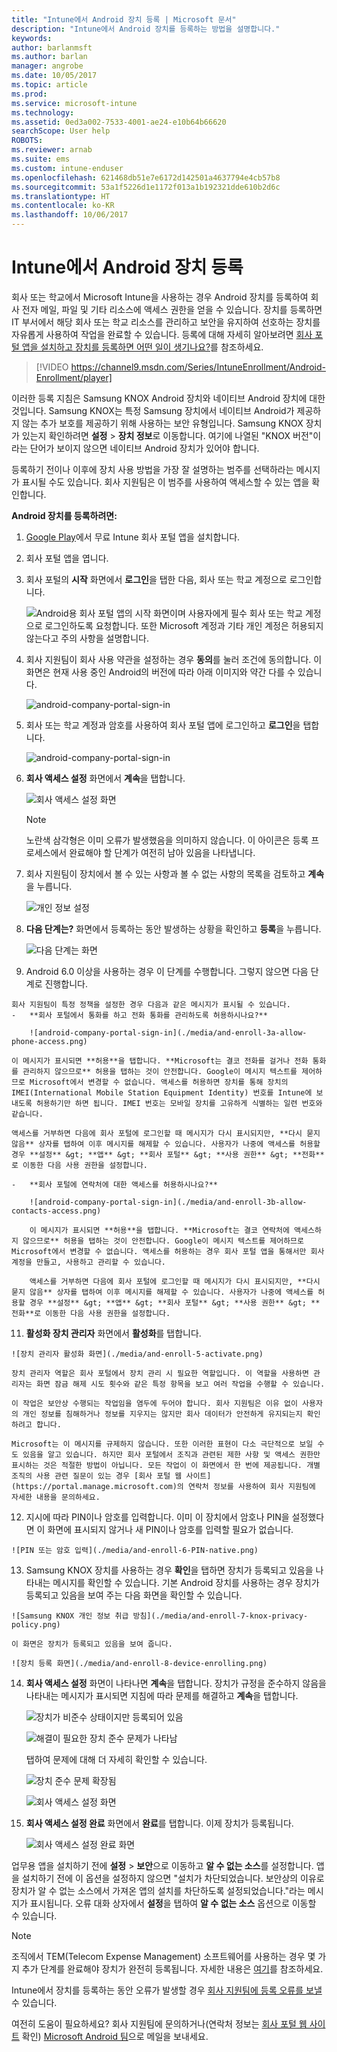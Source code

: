 ```yaml
---
title: "Intune에서 Android 장치 등록 | Microsoft 문서"
description: "Intune에서 Android 장치를 등록하는 방법을 설명합니다."
keywords: 
author: barlanmsft
ms.author: barlan
manager: angrobe
ms.date: 10/05/2017
ms.topic: article
ms.prod: 
ms.service: microsoft-intune
ms.technology: 
ms.assetid: 0ed3a002-7533-4001-ae24-e10b64b66620
searchScope: User help
ROBOTS: 
ms.reviewer: arnab
ms.suite: ems
ms.custom: intune-enduser
ms.openlocfilehash: 621468db51e7e6172d142501a4637794e4cb57b8
ms.sourcegitcommit: 53a1f5226d1e1172f013a1b192321dde610b2d6c
ms.translationtype: HT
ms.contentlocale: ko-KR
ms.lasthandoff: 10/06/2017
---
```

# <a name="enroll-your-android-device-in-intune"></a>Intune에서 Android 장치 등록

회사 또는 학교에서 Microsoft Intune을 사용하는 경우 Android 장치를 등록하여 회사 전자 메일, 파일 및 기타 리소스에 액세스 권한을 얻을 수 있습니다. 장치를 등록하면 IT 부서에서 해당 회사 또는 학교 리소스를 관리하고 보안을 유지하여 선호하는 장치를 자유롭게 사용하여 작업을 완료할 수 있습니다. 등록에 대해 자세히 알아보려면 [회사 포털 앱을 설치하고 장치를 등록하면 어떤 일이 생기나요?](what-happens-if-you-install-the-Company-Portal-app-and-enroll-your-device-in-intune-android.md)를 참조하세요.

> [!VIDEO https://channel9.msdn.com/Series/IntuneEnrollment/Android-Enrollment/player]

이러한 등록 지침은 Samsung KNOX Android 장치와 네이티브 Android 장치에 대한 것입니다. Samsung KNOX는 특정 Samsung 장치에서 네이티브 Android가 제공하지 않는 추가 보호를 제공하기 위해 사용하는 보안 유형입니다. Samsung KNOX 장치가 있는지 확인하려면 **설정** > **장치 정보**로 이동합니다. 여기에 나열된 "KNOX 버전"이라는 단어가 보이지 않으면 네이티브 Android 장치가 있어야 합니다.

등록하기 전이나 이후에 장치 사용 방법을 가장 잘 설명하는 범주를 선택하라는 메시지가 표시될 수도 있습니다. 회사 지원팀은 이 범주를 사용하여 액세스할 수 있는 앱을 확인합니다.

**Android 장치를 등록하려면:**

1.  [Google Play](http://play.google.com/store/apps/details?id=com.microsoft.windowsintune.companyportal)에서 무료 Intune 회사 포털 앱을 설치합니다.

2.  회사 포털 앱을 엽니다.

3.  회사 포털의 **시작** 화면에서 **로그인**을 탭한 다음, 회사 또는 학교 계정으로 로그인합니다.

    ![Android용 회사 포털 앱의 시작 화면이며 사용자에게 필수 회사 또는 학교 계정으로 로그인하도록 요청합니다. 또한 Microsoft 계정과 기타 개인 계정은 허용되지 않는다고 주의 사항을 설명합니다.](./media/and-enroll-0-welcome-screen.png)   

4.  회사 지원팀이 회사 사용 약관을 설정하는 경우 **동의**를 눌러 조건에 동의합니다. 이 화면은 현재 사용 중인 Android의 버전에 따라 아래 이미지와 약간 다를 수 있습니다.

    ![android-company-portal-sign-in](./media/and-enroll-3-accept-terms.png)

5.  회사 또는 학교 계정과 암호를 사용하여 회사 포털 앱에 로그인하고 **로그인**을 탭합니다.

    ![android-company-portal-sign-in](./media/and-enroll-2-cp-sign-in.png)

6.  **회사 액세스 설정** 화면에서 **계속**을 탭합니다.

    ![회사 액세스 설정 화면](/intune/media/android_cp_enroll_01_1709_new.png)

    > [!NOTE]
    > 노란색 삼각형은 이미 오류가 발생했음을 의미하지 않습니다. 이 아이콘은 등록 프로세스에서 완료해야 할 단계가 여전히 남아 있음을 나타냅니다.

7.  회사 지원팀이 장치에서 볼 수 있는 사항과 볼 수 없는 사항의 목록을 검토하고 **계속**을 누릅니다.

    ![개인 정보 설정](/intune/media/android_cp_enroll_02_after_1710.png)

9.  **다음 단계는?** 화면에서 등록하는 동안 발생하는 상황을 확인하고 **등록**을 누릅니다.

    ![다음 단계는 화면](/intune/media/android_cp_enroll_03_after_1710.png)

10.  Android 6.0 이상을 사용하는 경우 이 단계를 수행합니다. 그렇지 않으면 다음 단계로 진행합니다.

    회사 지원팀이 특정 정책을 설정한 경우 다음과 같은 메시지가 표시될 수 있습니다.
    -   **회사 포털에서 통화를 하고 전화 통화를 관리하도록 허용하시나요?**

        ![android-company-portal-sign-in](./media/and-enroll-3a-allow-phone-access.png)

    이 메시지가 표시되면 **허용**을 탭합니다. **Microsoft는 결코 전화를 걸거나 전화 통화를 관리하지 않으므로** 허용을 탭하는 것이 안전합니다. Google이 메시지 텍스트를 제어하므로 Microsoft에서 변경할 수 없습니다. 액세스를 허용하면 장치를 통해 장치의 IMEI(International Mobile Station Equipment Identity) 번호를 Intune에 보내도록 허용하기만 하면 됩니다. IMEI 번호는 모바일 장치를 고유하게 식별하는 일련 번호와 같습니다.

    액세스를 거부하면 다음에 회사 포털에 로그인할 때 메시지가 다시 표시되지만, **다시 묻지 않음** 상자를 탭하여 이후 메시지를 해제할 수 있습니다. 사용자가 나중에 액세스를 허용할 경우 **설정** &gt; **앱** &gt; **회사 포털** &gt; **사용 권한** &gt; **전화**로 이동한 다음 사용 권한을 설정합니다.

    -   **회사 포털에 연락처에 대한 액세스를 허용하시나요?**

        ![android-company-portal-sign-in](./media/and-enroll-3b-allow-contacts-access.png)

        이 메시지가 표시되면 **허용**을 탭합니다. **Microsoft는 결코 연락처에 액세스하지 않으므로** 허용을 탭하는 것이 안전합니다. Google이 메시지 텍스트를 제어하므로 Microsoft에서 변경할 수 없습니다. 액세스를 허용하는 경우 회사 포털 앱을 통해서만 회사 계정을 만들고, 사용하고 관리할 수 있습니다.

        액세스를 거부하면 다음에 회사 포털에 로그인할 때 메시지가 다시 표시되지만, **다시 묻지 않음** 상자를 탭하여 이후 메시지를 해제할 수 있습니다. 사용자가 나중에 액세스를 허용할 경우 **설정** &gt; **앱** &gt; **회사 포털** &gt; **사용 권한** &gt; **전화**로 이동한 다음 사용 권한을 설정합니다.

11.  **활성화 장치 관리자** 화면에서 **활성화**를 탭합니다.

    ![장치 관리자 활성화 화면](./media/and-enroll-5-activate.png)

    장치 관리자 역할은 회사 포털에서 장치 관리 시 필요한 역할입니다. 이 역할을 사용하면 관리자는 화면 잠금 해제 시도 횟수와 같은 특정 항목을 보고 여러 작업을 수행할 수 있습니다.

    이 작업은 보안상 수행되는 작업임을 염두에 두어야 합니다. 회사 지원팀은 이유 없이 사용자의 개인 정보를 침해하거나 정보를 지우지는 않지만 회사 데이터가 안전하게 유지되는지 확인하려고 합니다.

    Microsoft는 이 메시지를 규제하지 않습니다. 또한 이러한 표현이 다소 극단적으로 보일 수도 있음을 알고 있습니다. 하지만 회사 포털에서 조직과 관련된 제한 사항 및 액세스 권한만 표시하는 것은 적절한 방법이 아닙니다. 모든 작업이 이 화면에서 한 번에 제공됩니다. 개별 조직의 사용 관련 질문이 있는 경우 [회사 포털 웹 사이트](https://portal.manage.microsoft.com)의 연락처 정보를 사용하여 회사 지원팀에 자세한 내용을 문의하세요.

12.  지시에 따라 PIN이나 암호를 입력합니다. 이미 이 장치에서 암호나 PIN을 설정했다면 이 화면에 표시되지 않거나 새 PIN이나 암호를 입력할 필요가 없습니다.

    ![PIN 또는 암호 입력](./media/and-enroll-6-PIN-native.png)

13.  Samsung KNOX 장치를 사용하는 경우 **확인**을 탭하면 장치가 등록되고 있음을 나타내는 메시지를 확인할 수 있습니다. 기본 Android 장치를 사용하는 경우 장치가 등록되고 있음을 보여 주는 다음 화면을 확인할 수 있습니다.

    ![Samsung KNOX 개인 정보 취급 방침](./media/and-enroll-7-knox-privacy-policy.png)

    이 화면은 장치가 등록되고 있음을 보여 줍니다.

    ![장치 등록 화면](./media/and-enroll-8-device-enrolling.png)

14. **회사 액세스 설정** 화면이 나타나면 **계속**을 탭합니다. 장치가 규정을 준수하지 않음을 나타내는 메시지가 표시되면 지침에 따라 문제를 해결하고 **계속**을 탭합니다.

    ![장치가 비준수 상태이지만 등록되어 있음](/intune/media/android_cp_enroll_05_post_1709.png)

    ![해결이 필요한 장치 준수 문제가 나타남](/intune/media/android_cp_enroll_03_post_1709.png)

    탭하여 문제에 대해 더 자세히 확인할 수 있습니다.

    ![장치 준수 문제 확장됨](/intune/media/android_cp_enroll_04_post_1709.png)

    ![회사 액세스 설정 화면](./media/and-enroll-9d-comp-access-setup.png)  

15. **회사 액세스 설정 완료** 화면에서 **완료**를 탭합니다. 이제 장치가 등록됩니다.

    ![회사 액세스 설정 완료 화면](./media/and-enroll-10-comp-access-setup-complete.png)

업무용 앱을 설치하기 전에 **설정** &gt; **보안**으로 이동하고 **알 수 없는 소스**를 설정합니다. 앱을 설치하기 전에 이 옵션을 설정하지 않으면 "설치가 차단되었습니다. 보안상의 이유로 장치가 알 수 없는 소스에서 가져온 앱의 설치를 차단하도록 설정되었습니다."라는 메시지가 표시됩니다. 오류 대화 상자에서 **설정**을 탭하여 **알 수 없는 소스** 옵션으로 이동할 수 있습니다.

> [!Note]
> 조직에서 TEM(Telecom Expense Management) 소프트웨어를 사용하는 경우 몇 가지 추가 단계를 완료해야 장치가 완전히 등록됩니다. 자세한 내용은 [여기](enroll-your-device-with-telecom-expense-management-android.md)를 참조하세요.

Intune에서 장치를 등록하는 동안 오류가 발생할 경우 [회사 지원팀에 등록 오류를 보낼](send-enrollment-errors-to-your-it-admin-android.md) 수 있습니다.

여전히 도움이 필요하세요? 회사 지원팀에 문의하거나(연락처 정보는 [회사 포털 웹 사이트](https://portal.manage.microsoft.com) 확인) <a href="mailto:wintunedroidfbk@microsoft.com?subject=I'm having trouble with enrolling my Android device&body=Describe the issue you're experiencing here.">Microsoft Android 팀</a>으로 메일을 보내세요.
